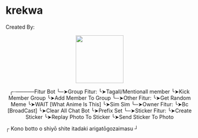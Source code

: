 # krekwa
Created By:
<p align="center">
<img src="https://i.ibb.co/g6RTSL8/Pics-Art-01-23-10-20-47.jpg" width="128" height="128"/>
</p>

<p align="center">
╭┈─────Fitur Bot
╰─➤Group Fitur:
  ╰➤Tagall/Mentionall member
  ╰➤Kick Member Group
  ╰➤Add Member To Group
╰─➤Other Fitur:
  ╰➤Get Random Meme
  ╰➤WAIT [What Anime Is This]
  ╰➤Sim Sim
╰─➤Owner Fitur:
  ╰➤Bc [BroadCast]
  ╰➤Clear All Chat Bot
  ╰➤Prefix Set
╰─➤Sticker Fitur:
  ╰➤Create Sticker
  ╰➤Replay Photo To Sticker
  ╰➤Send Sticker To Photo


┌
  Kono botto o shiyō shite itadaki arigatōgozaimasu
                                                    ┘
